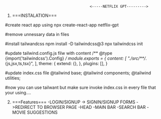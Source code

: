 
                                           <-----NETFLIX GPT--------->
1. ===INSTALATION===

#create react app using 
npx create-react-app netflix-gpt

#remove unnessary data in files

#install tailwandcss
npm install -D tailwindcss@3
npx tailwindcss init

#update tailwind.config.js filw with content
/** @type {import('tailwindcss').Config} */
module.exports = {
  content: [
    "./src/**/*.{js,jsx,ts,tsx}",
  ],
  theme: {
    extend: {},
  },
  plugins: [],
}


#update index.css file
@tailwind base;
@tailwind components;
@tailwind utilities;

#now you can use tailwant but make sure invoke index.css in every file that your using....

2. ===Features===
 -LOGIN/SIGNUP
      -> SIGNIN/SIGNUP FORMS
      ->REDIRECT TO BROWSER PAGE
-HEAD
-MAIN BAR
-SEARCH BAR
-MOVIE SUGGESTIONS      
